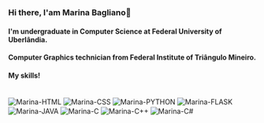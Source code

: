 ### Hi there, I'am Marina Bagliano👋
#### I'm undergraduate in Computer Science at Federal University of Uberlândia.
#### Computer Graphics technician from Federal Institute of Triângulo Mineiro.

#### My skills!

<div style="display: inline_block"><br>
  <img align="center" alt="Marina-HTML" src="https://img.shields.io/badge/HTML-239120?style=for-the-badge&logo=html5&logoColor=white"> 
  <img align="center" alt="Marina-CSS" src="https://img.shields.io/badge/CSS-239120?&style=for-the-badge&logo=css3&logoColor=whitet"> 
  <img align="center" alt="Marina-PYTHON"  src="https://img.shields.io/badge/Python-14354C?style=for-the-badge&logo=python&logoColor=white"> 
  <img align="center" alt="Marina-FLASK" src="https://img.shields.io/badge/Flask-000000?style=for-the-badge&logo=flask&logoColor=white"> 
  <img align="center" alt="Marina-JAVA"  src="https://img.shields.io/badge/Java-ED8B00?style=for-the-badge&logo=java&logoColor=whit">
  <img align="center" alt="Marina-C" src="https://img.shields.io/badge/C-00599C?style=for-the-badge&logo=c&logoColor=white"> 
  <img align="center" alt="Marina-C++" src="https://img.shields.io/badge/C%2B%2B-00599C?style=for-the-badge&logo=c%2B%2B&logoColor=white">
   <img align="center" alt="Marina-C#"  src="https://img.shields.io/badge/C%23-239120?style=for-the-badge&logo=c-sharp&logoColor=white">  
</div>

